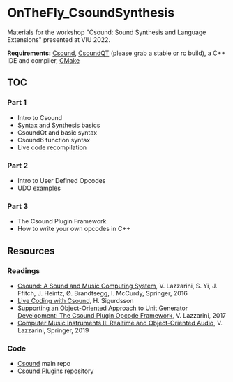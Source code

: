 # OnTheFly_CsoundSynthesis
Materials for the workshop "Csound: Sound Synthesis and Language Extensions" presented at VIU 2022.

**Requirements:** [Csound](https://csound.com/download.html), [CsoundQT](https://github.com/CsoundQt/CsoundQt/releases) (please grab a stable or rc build), a C++ IDE and compiler, [CMake](https://cmake.org/)

## TOC

### Part 1

* Intro to Csound
* Syntax and Synthesis basics
* CsoundQt and basic syntax 
* Csound6 function syntax
* Live code recompilation

### Part 2

* Intro to User Defined Opcodes
* UDO examples

### Part 3

* The Csound Plugin Framework
* How to write your own opcodes in C++

## Resources 

### Readings

* [Csound: A Sound and Music Computing System](https://link.springer.com/book/10.1007/978-3-319-45370-5), V. Lazzarini, S. Yi, J. Ffitch, J. Heintz, Ø. Brandtsegg, I. McCurdy, Springer, 2016
* [Live Coding with Csound](https://csoundjournal.com/issue22/LiveCodingWithCsound.html), H. Sigurdsson
* [Supporting an Object-Oriented Approach to Unit Generator Development: The Csound Plugin Opcode Framework](https://www.mdpi.com/2076-3417/7/10/970/htm), V. Lazzarini, 2017
* [Computer Music Instruments II: Realtime and Object-Oriented Audio](https://link.springer.com/book/10.1007/978-3-030-13712-0), V. Lazzarini, Springer, 2019

### Code

* [Csound](https://github.com/csound/csound) main repo
* [Csound Plugins](https://github.com/csound/plugins) repository
